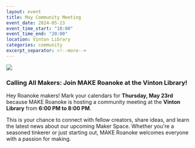 ```yaml
---
layout: event
title: May Community Meeting
event_date: 2024-05-23
event_time_start: "18:00"
event_time_end: "20:00"
location: Vinton Library
categories: community
excerpt_separator: <!--more-->
---
```


![](/assets/images/May23CommunityMeetingDiscordEvent.png)

### Calling All Makers: Join MAKE Roanoke at the Vinton Library!

<!--more-->

Hey Roanoke makers! Mark your calendars for **Thursday, May 23rd** because MAKE
Roanoke is hosting a community meeting at the **Vinton Library** from **6:00 PM 
to 8:00 PM**. 

This is your chance to connect with fellow creators, share ideas, and learn the
latest news about our upcoming Maker Space. Whether you're a seasoned tinkerer
or just starting out, MAKE Roanoke welcomes everyone with a passion for making.
